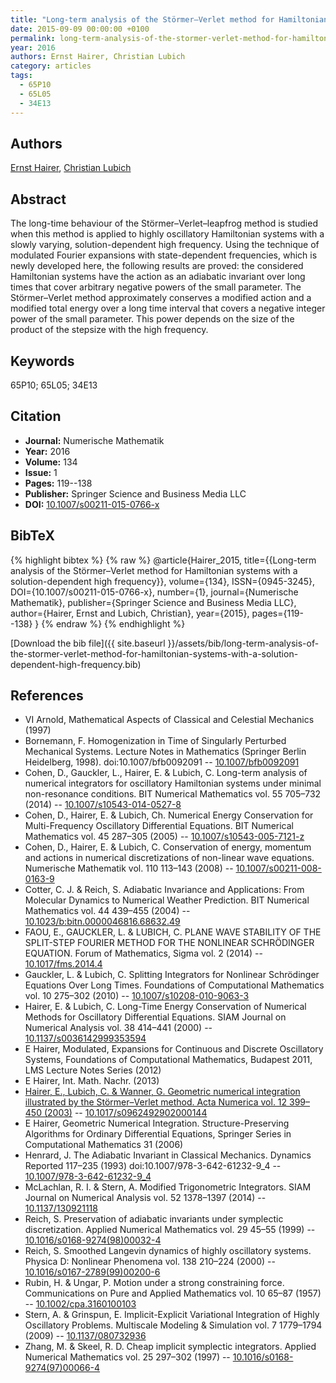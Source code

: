 ```yaml
---
title: "Long-term analysis of the Störmer–Verlet method for Hamiltonian systems with a solution-dependent high frequency"
date: 2015-09-09 00:00:00 +0100
permalink: long-term-analysis-of-the-stormer-verlet-method-for-hamiltonian-systems-with-a-solution-dependent-high-frequency
year: 2016
authors: Ernst Hairer, Christian Lubich
category: articles
tags:
  - 65P10
  - 65L05
  - 34E13
---
```

 
## Authors
[Ernst Hairer](authors/ernst-hairer), [Christian Lubich](authors/christian-lubich)
 
## Abstract
The long-time behaviour of the Störmer–Verlet–leapfrog method is studied when this method is applied to highly oscillatory Hamiltonian systems with a slowly varying, solution-dependent high frequency. Using the technique of modulated Fourier expansions with state-dependent frequencies, which is newly developed here, the following results are proved: the considered Hamiltonian systems have the action as an adiabatic invariant over long times that cover arbitrary negative powers of the small parameter. The Störmer–Verlet method approximately conserves a modified action and a modified total energy over a long time interval that covers a negative integer power of the small parameter. This power depends on the size of the product of the stepsize with the high frequency.
 
## Keywords
65P10; 65L05; 34E13
 
## Citation
- **Journal:** Numerische Mathematik
- **Year:** 2016
- **Volume:** 134
- **Issue:** 1
- **Pages:** 119--138
- **Publisher:** Springer Science and Business Media LLC
- **DOI:** [10.1007/s00211-015-0766-x](https://doi.org/10.1007/s00211-015-0766-x)
 
## BibTeX
{% highlight bibtex %}
{% raw %}
@article{Hairer_2015,
  title={{Long-term analysis of the Störmer–Verlet method for Hamiltonian systems with a solution-dependent high frequency}},
  volume={134},
  ISSN={0945-3245},
  DOI={10.1007/s00211-015-0766-x},
  number={1},
  journal={Numerische Mathematik},
  publisher={Springer Science and Business Media LLC},
  author={Hairer, Ernst and Lubich, Christian},
  year={2015},
  pages={119--138}
}
{% endraw %}
{% endhighlight %}
 
[Download the bib file]({{ site.baseurl }}/assets/bib/long-term-analysis-of-the-stormer-verlet-method-for-hamiltonian-systems-with-a-solution-dependent-high-frequency.bib)
 
## References
- VI Arnold, Mathematical Aspects of Classical and Celestial Mechanics (1997)
- Bornemann, F. Homogenization in Time of Singularly Perturbed Mechanical Systems. Lecture Notes in Mathematics (Springer Berlin Heidelberg, 1998). doi:10.1007/bfb0092091 -- [10.1007/bfb0092091](https://doi.org/10.1007/bfb0092091)
- Cohen, D., Gauckler, L., Hairer, E. & Lubich, C. Long-term analysis of numerical integrators for oscillatory Hamiltonian systems under minimal non-resonance conditions. BIT Numerical Mathematics vol. 55 705–732 (2014) -- [10.1007/s10543-014-0527-8](https://doi.org/10.1007/s10543-014-0527-8)
- Cohen, D., Hairer, E. & Lubich, Ch. Numerical Energy Conservation for Multi-Frequency Oscillatory Differential Equations. BIT Numerical Mathematics vol. 45 287–305 (2005) -- [10.1007/s10543-005-7121-z](https://doi.org/10.1007/s10543-005-7121-z)
- Cohen, D., Hairer, E. & Lubich, C. Conservation of energy, momentum and actions in numerical discretizations of non-linear wave equations. Numerische Mathematik vol. 110 113–143 (2008) -- [10.1007/s00211-008-0163-9](https://doi.org/10.1007/s00211-008-0163-9)
- Cotter, C. J. & Reich, S. Adiabatic Invariance and Applications: From Molecular Dynamics to Numerical Weather Prediction. BIT Numerical Mathematics vol. 44 439–455 (2004) -- [10.1023/b:bitn.0000046816.68632.49](https://doi.org/10.1023/b:bitn.0000046816.68632.49)
- FAOU, E., GAUCKLER, L. & LUBICH, C. PLANE WAVE STABILITY OF THE SPLIT-STEP FOURIER METHOD FOR THE NONLINEAR SCHRÖDINGER EQUATION. Forum of Mathematics, Sigma vol. 2 (2014) -- [10.1017/fms.2014.4](https://doi.org/10.1017/fms.2014.4)
- Gauckler, L. & Lubich, C. Splitting Integrators for Nonlinear Schrödinger Equations Over Long Times. Foundations of Computational Mathematics vol. 10 275–302 (2010) -- [10.1007/s10208-010-9063-3](https://doi.org/10.1007/s10208-010-9063-3)
- Hairer, E. & Lubich, C. Long-Time Energy Conservation of Numerical Methods for Oscillatory Differential Equations. SIAM Journal on Numerical Analysis vol. 38 414–441 (2000) -- [10.1137/s0036142999353594](https://doi.org/10.1137/s0036142999353594)
- E Hairer, Modulated, Expansions for Continuous and Discrete Oscillatory Systems, Foundations of Computational Mathematics, Budapest 2011, LMS Lecture Notes Series (2012)
- E Hairer, Int. Math. Nachr. (2013)
- [Hairer, E., Lubich, C. & Wanner, G. Geometric numerical integration illustrated by the Störmer–Verlet method. Acta Numerica vol. 12 399–450 (2003)](geometric-numerical-integration-illustrated-by-the-stormer-verlet-method) -- [10.1017/s0962492902000144](https://doi.org/10.1017/s0962492902000144)
- E Hairer, Geometric Numerical Integration. Structure-Preserving Algorithms for Ordinary Differential Equations, Springer Series in Computational Mathematics 31 (2006)
- Henrard, J. The Adiabatic Invariant in Classical Mechanics. Dynamics Reported 117–235 (1993) doi:10.1007/978-3-642-61232-9_4 -- [10.1007/978-3-642-61232-9_4](https://doi.org/10.1007/978-3-642-61232-9_4)
- McLachlan, R. I. & Stern, A. Modified Trigonometric Integrators. SIAM Journal on Numerical Analysis vol. 52 1378–1397 (2014) -- [10.1137/130921118](https://doi.org/10.1137/130921118)
- Reich, S. Preservation of adiabatic invariants under symplectic discretization. Applied Numerical Mathematics vol. 29 45–55 (1999) -- [10.1016/s0168-9274(98)00032-4](https://doi.org/10.1016/s0168-9274(98)00032-4)
- Reich, S. Smoothed Langevin dynamics of highly oscillatory systems. Physica D: Nonlinear Phenomena vol. 138 210–224 (2000) -- [10.1016/s0167-2789(99)00200-6](https://doi.org/10.1016/s0167-2789(99)00200-6)
- Rubin, H. & Ungar, P. Motion under a strong constraining force. Communications on Pure and Applied Mathematics vol. 10 65–87 (1957) -- [10.1002/cpa.3160100103](https://doi.org/10.1002/cpa.3160100103)
- Stern, A. & Grinspun, E. Implicit-Explicit Variational Integration of Highly Oscillatory Problems. Multiscale Modeling &amp; Simulation vol. 7 1779–1794 (2009) -- [10.1137/080732936](https://doi.org/10.1137/080732936)
- Zhang, M. & Skeel, R. D. Cheap implicit symplectic integrators. Applied Numerical Mathematics vol. 25 297–302 (1997) -- [10.1016/s0168-9274(97)00066-4](https://doi.org/10.1016/s0168-9274(97)00066-4)

